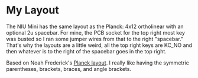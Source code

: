 # My Layout

The NIU Mini has the same layout as the Planck: 4x12 ortholinear with an optional 2u spacebar. For mine, the PCB socket for the top right most key was busted so I ran some jumper wires from that to the right "spacebar." That's why the layouts are a little weird, all the top right keys are KC_NO and then whatever is to the right of the spacebar goes in the top right.

Based on Noah Frederick's [Planck layout](https://noahfrederick.com/log/the-planck-keyboard). I really like having the symmetric parentheses, brackets, braces, and angle brackets.
